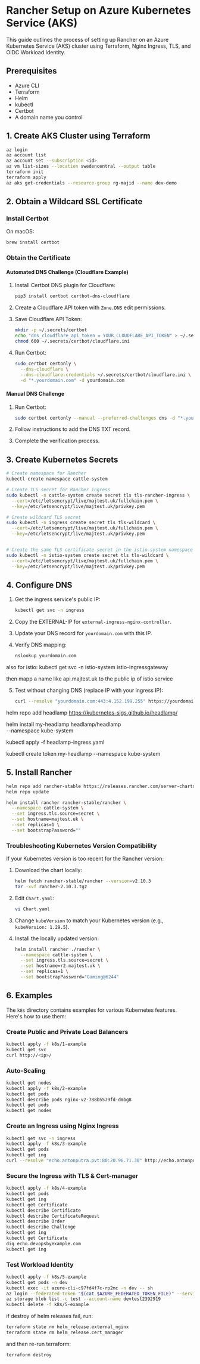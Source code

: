 # Rancher Setup on Azure Kubernetes Service (AKS)

This guide outlines the process of setting up Rancher on an Azure Kubernetes Service (AKS) cluster using Terraform, Nginx Ingress, TLS, and OIDC Workload Identity.

## Prerequisites

- Azure CLI
- Terraform
- Helm
- kubectl
- Certbot
- A domain name you control

## 1. Create AKS Cluster using Terraform

```bash
az login
az account list
az account set --subscription <id>
az vm list-sizes --location swedencentral --output table
terraform init
terraform apply
az aks get-credentials --resource-group rg-majid --name dev-demo
```

## 2. Obtain a Wildcard SSL Certificate

### Install Certbot

On macOS:

```bash
brew install certbot
```

### Obtain the Certificate

#### Automated DNS Challenge (Cloudflare Example)

1. Install Certbot DNS plugin for Cloudflare:

   ```bash
   pip3 install certbot certbot-dns-cloudflare
   ```

2. Create a Cloudflare API token with `Zone.DNS` edit permissions.

3. Save Cloudflare API Token:

   ```bash
   mkdir -p ~/.secrets/certbot
   echo "dns_cloudflare_api_token = YOUR_CLOUDFLARE_API_TOKEN" > ~/.secrets/certbot/cloudflare.ini
   chmod 600 ~/.secrets/certbot/cloudflare.ini
   ```

4. Run Certbot:

   ```bash
   sudo certbot certonly \
     --dns-cloudflare \
     --dns-cloudflare-credentials ~/.secrets/certbot/cloudflare.ini \
     -d "*.yourdomain.com" -d yourdomain.com
   ```

#### Manual DNS Challenge

1. Run Certbot:

   ```bash
   sudo certbot certonly --manual --preferred-challenges dns -d "*.yourdomain.com" -d yourdomain.com
   ```

2. Follow instructions to add the DNS TXT record.
3. Complete the verification process.

## 3. Create Kubernetes Secrets

```bash
# Create namespace for Rancher
kubectl create namespace cattle-system

# Create TLS secret for Rancher ingress
sudo kubectl -n cattle-system create secret tls tls-rancher-ingress \
  --cert=/etc/letsencrypt/live/majtest.uk/fullchain.pem \
  --key=/etc/letsencrypt/live/majtest.uk/privkey.pem

# Create wildcard TLS secret
sudo kubectl -n ingress create secret tls tls-wildcard \
  --cert=/etc/letsencrypt/live/majtest.uk/fullchain.pem \
  --key=/etc/letsencrypt/live/majtest.uk/privkey.pem


# Create the same TLS certificate secret in the istio-system namespace
sudo kubectl -n istio-system create secret tls tls-wildcard \
  --cert=/etc/letsencrypt/live/majtest.uk/fullchain.pem \
  --key=/etc/letsencrypt/live/majtest.uk/privkey.pem
```
## 4. Configure DNS

1. Get the ingress service's public IP:

   ```bash
   kubectl get svc -n ingress
   ```

2. Copy the EXTERNAL-IP for `external-ingress-nginx-controller`.
3. Update your DNS record for `yourdomain.com` with this IP.
4. Verify DNS mapping:

   ```bash
   nslookup yourdomain.com
   ```

also for istio:
kubectl get svc -n istio-system istio-ingressgateway

then mapp a name like api.majtest.uk to the public ip of istio service

5. Test without changing DNS (replace IP with your ingress IP):

   ```bash
   curl --resolve "yourdomain.com:443:4.152.199.255" https://yourdomain.com/
   ```



helm repo add headlamp https://kubernetes-sigs.github.io/headlamp/

helm install my-headlamp headlamp/headlamp \
  --namespace kube-system

kubectl apply -f headlamp-ingress.yaml


kubectl create token my-headlamp --namespace kube-system




## 5. Install Rancher

```bash
helm repo add rancher-stable https://releases.rancher.com/server-charts/stable
helm repo update

helm install rancher rancher-stable/rancher \
  --namespace cattle-system \
  --set ingress.tls.source=secret \
  --set hostname=majtest.uk \
  --set replicas=1 \
  --set bootstrapPassword=""
```

### Troubleshooting Kubernetes Version Compatibility

If your Kubernetes version is too recent for the Rancher version:

1. Download the chart locally:

   ```bash
   helm fetch rancher-stable/rancher --version=v2.10.3
   tar -xvf rancher-2.10.3.tgz
   ```

2. Edit `Chart.yaml`:

   ```bash
   vi Chart.yaml
   ```

3. Change `kubeVersion` to match your Kubernetes version (e.g., `kubeVersion: 1.29.5`).

4. Install the locally updated version:

   ```bash
   helm install rancher ./rancher \
     --namespace cattle-system \
     --set ingress.tls.source=secret \
     --set hostname=r2.majtest.uk \
     --set replicas=1 \
     --set bootstrapPassword="Gaming@6244"
   ```

## 6. Examples

The `k8s` directory contains examples for various Kubernetes features. Here's how to use them:

### Create Public and Private Load Balancers

```bash
kubectl apply -f k8s/1-example
kubectl get svc
curl http://<ip>/
```

### Auto-Scaling

```bash
kubectl get nodes
kubectl apply -f k8s/2-example
kubectl get pods
kubectl describe pods nginx-v2-788b5579fd-dmbg8
kubectl get pods
kubectl get nodes
```

### Create an Ingress using Nginx Ingress

```bash
kubectl get svc -n ingress
kubectl apply -f k8s/3-example
kubectl get pods
kubectl get ing
curl --resolve "echo.antonputra.pvt:80:20.96.71.30" http://echo.antonputra.pvt/
```

### Secure the Ingress with TLS & Cert-manager

```bash
kubectl apply -f k8s/4-example
kubectl get pods
kubectl get ing
kubectl get Certificate
kubectl describe Certificate
kubectl describe CertificateRequest
kubectl describe Order
kubectl describe Challenge
kubectl get ing
kubectl get Certificate
dig echo.devopsbyexample.com
kubectl get ing
```

### Test Workload Identity

```bash
kubectl apply -f k8s/5-example
kubectl get pods -n dev
kubectl exec -it azure-cli-c97fd4f7c-rp2mc -n dev -- sh
az login --federated-token "$(cat $AZURE_FEDERATED_TOKEN_FILE)" --service-principal -u $AZURE_CLIENT_ID -t $AZURE_TENANT_ID
az storage blob list -c test --account-name devtest2392919
kubectl delete -f k8s/5-example
```

if destroy of helm releases fail, run:
```bash
terraform state rm helm_release.external_nginx
terraform state rm helm_release.cert_manager
```

and then re-run terraform:
```bash
terraform destroy
```